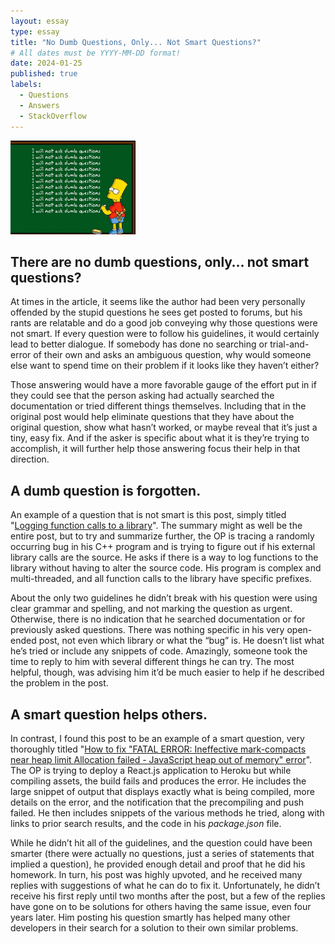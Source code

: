 ```yaml
---
layout: essay
type: essay
title: "No Dumb Questions, Only... Not Smart Questions?"
# All dates must be YYYY-MM-DD format!
date: 2024-01-25
published: true
labels:
  - Questions
  - Answers
  - StackOverflow
---
```


<img width="200px" class="rounded float-start pe-4" src="../img/dumb-questions.png">

## There are no dumb questions, only… not smart questions?

At times in the article, it seems like the author had been very personally offended by the stupid questions he sees get posted to forums, but his rants are relatable and do a good job conveying why those questions were not smart. If every question were to follow his guidelines, it would certainly lead to better dialogue. If somebody has done no searching or trial-and-error of their own and asks an ambiguous question, why would someone else want to spend time on their problem if it looks like they haven’t either? 

Those answering would have a more favorable gauge of the effort put in if they could see that the person asking had actually searched the documentation or tried different things themselves. Including that in the original post would help eliminate questions that they have about the original question, show what hasn’t worked, or maybe reveal that it’s just a tiny, easy fix. And if the asker is specific about what it is they’re trying to accomplish, it will further help those answering focus their help in that direction.

## A dumb question is forgotten.

An example of a question that is not smart is this post, simply titled "[Logging function calls to a library](https://stackoverflow.com/questions/77881461/logging-function-calls-to-a-library)". The summary might as well be the entire post, but to try and summarize further, the OP is tracing a randomly occurring bug in his C++ program and is trying to figure out if his external library calls are the source. He asks if there is a way to log functions to the library without having to alter the source code. His program is complex and multi-threaded, and all function calls to the library have specific prefixes. 

About the only two guidelines he didn’t break with his question were using clear grammar and spelling, and not marking the question as urgent. Otherwise, there is no indication that he searched documentation or for previously asked questions. There was nothing specific in his very open-ended post, not even which library or what the “bug” is. He doesn’t list what he’s tried or include any snippets of code. Amazingly, someone took the time to reply to him with several different things he can try. The most helpful, though, was advising him it’d be much easier to help if he described the problem in the post.

## A smart question helps others.

In contrast, I found this post to be an example of a smart question, very thoroughly titled "[How to fix "FATAL ERROR: Ineffective mark-compacts near heap limit Allocation failed - JavaScript heap out of memory" error](https://stackoverflow.com/questions/55613789/how-to-fix-fatal-error-ineffective-mark-compacts-near-heap-limit-allocation-fa)". The OP is trying to deploy a React.js application to Heroku but while compiling assets, the build fails and produces the error. He includes the large snippet of output that displays exactly what is being compiled, more details on the error, and the notification that the precompiling and push failed. He then includes snippets of the various methods he tried, along with links to prior search results, and the code in his *package.json* file.

While he didn’t hit all of the guidelines, and the question could have been smarter (there were actually no questions, just a series of statements that implied a question), he provided enough detail and proof that he did his homework. In turn, his post was highly upvoted, and he received many replies with suggestions of what he can do to fix it. Unfortunately, he didn’t receive his first reply until two months after the post, but a few of the replies have gone on to be solutions for others having the same issue, even four years later. Him posting his question smartly has helped many other developers in their search for a solution to their own similar problems.
